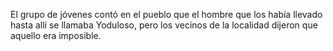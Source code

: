 El grupo de jóvenes contó en el pueblo que el hombre que los había llevado hasta allí se llamaba Yoduloso, pero los vecinos de la localidad dijeron que aquello era imposible.
